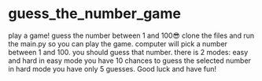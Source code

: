 # guess_the_number_game
play a game!  guess the number between 1 and 100😎
clone the files and run the main.py so you can play the game.
computer will pick a number between 1 and 100. you should guess that number.
there is 2 modes:
easy and hard
in easy mode you have 10 chances to guess the selected number
in hard mode you have only 5 guesses.
Good luck and have fun!
